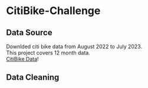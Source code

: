 # CitiBike-Challenge

## Data Source
Downlded citi bike data from August 2022 to July 2023. <br>
This project covers 12 month data.<br>
[CitiBike Data](https://s3.amazonaws.com/tripdata/index.html)!

## Data Cleaning
